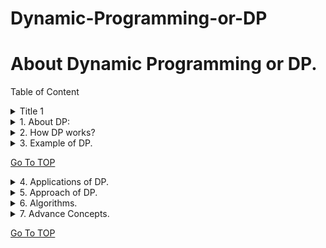 <a name="TOP"></a>
# Dynamic-Programming-or-DP

# About Dynamic Programming or DP. #

Table of Content
<details>
  <summary>Title 1</summary>
  <p><ul><li>first</li><li>first</li><li>first</li><li>first</li></ul></p>
</details>
<details>
 <summary>1.	About DP:</summary> 
  <p>In mathematics and computer science, dynamic programming is used to break down difficult problems into simpler subproblems. It avoids redundant computations by solving each subproblem once and storing the results, resulting in more efficient solutions to numerous issues.</p>
</details>
<details>
  <summary>2.	How DP works?</summary>
  <p> <ul><li> <b>Identify Subproblems</b>: Separate the primary issue into a number of smaller, distinct subproblems. Store Solutions: Find a solution to each subproblem and store it in an array or table.</li>
  <li> <b>Build Up Solutions</b>: Utilize the stored solutions to construct the main problem's solution.</li>
  <li>	<b>Keep away from Overt repetitiveness</b>: By putting away arrangements, DP guarantees that each subproblem is settled just a single time, decreasing calculation time.	</li></ul></p>
</details> 
 
<details>
  <summary>3.	Example of DP.</summary>
**Instances or Examples  of Dynamic Programming (DP)** :
 <p>  <ol> <li>I __First__, consider the difficulty of locating the Fibonacci sequence.</li>
   <li>II __Second__, finding the longest subsequence that is shared by two strings.</li>
   <li>III.	__Third__, the shortest path between two nodes in a graph.	</li>
  <li>IV.	__Fourth__, the knapsack problem (determining the maximum value of items that can be packed into a given-capacity knapsack).</li></ol></p>
</details>

   [Go To TOP](#TOP)   
   
<details>
  <summary>4.	Applications of DP.</summary><p>Content</p>
</details>
<details>
  <summary>5.	Approach of DP.</summary><p>Content</p>
</details>
<details>
  <summary>6.	Algorithms.</summary><p>Content</p>
</details>
<details>
  <summary>7.	Advance Concepts.</summary><p>Content</p>
</details>

   [Go To TOP](#TOP)   
   
